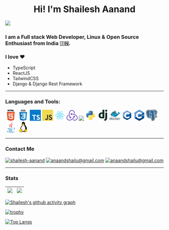 <h1 align="center">Hi! I'm Shailesh Aanand</h1>

![](https://komarev.com/ghpvc/?username=shaileshaanand)

### I am a Full stack Web Developer, Linux & Open Source Enthusiast from India 🇮🇳.

### **I love ❤️**

-   TypeScript
-   ReactJS
-   TailwindCSS
-   Django & Django Rest Framework

---

### **Languages and Tools:**

<p>
<img src="https://raw.githubusercontent.com/github/explore/80688e429a7d4ef2fca1e82350fe8e3517d3494d/topics/html/html.png" height=35>
<img src="https://raw.githubusercontent.com/github/explore/80688e429a7d4ef2fca1e82350fe8e3517d3494d/topics/css/css.png" height=35>
<img src="https://raw.githubusercontent.com/github/explore/80688e429a7d4ef2fca1e82350fe8e3517d3494d/topics/typescript/typescript.png" height=35>
<img src="https://raw.githubusercontent.com/github/explore/80688e429a7d4ef2fca1e82350fe8e3517d3494d/topics/javascript/javascript.png" height=35>
<img src="https://raw.githubusercontent.com/github/explore/80688e429a7d4ef2fca1e82350fe8e3517d3494d/topics/react/react.png" height=35>
<img src="https://raw.githubusercontent.com/devicons/devicon/master/icons/redux/redux-original.svg" height=35>
<img src="https://www.vectorlogo.zone/logos/tailwindcss/tailwindcss-icon.svg" height=35>
<img src="https://raw.githubusercontent.com/devicons/devicon/master/icons/python/python-original.svg" height=35>
<img src="https://raw.githubusercontent.com/devicons/devicon/master/icons/django/django-plain.svg" height=35>
<img src="https://raw.githubusercontent.com/devicons/devicon/master/icons/docker/docker-original-wordmark.svg" height=35>
<img src="https://raw.githubusercontent.com/github/explore/f3e22f0dca2be955676bc70d6214b95b13354ee8/topics/c/c.png" height=35>
<img src="https://raw.githubusercontent.com/devicons/devicon/master/icons/cplusplus/cplusplus-original.svg" height=35>
<img src="https://raw.githubusercontent.com/github/explore/80688e429a7d4ef2fca1e82350fe8e3517d3494d/topics/postgresql/postgresql.png" height=35>
<img src="https://raw.githubusercontent.com/devicons/devicon/master/icons/java/java-original.svg" height=35>
<img src="https://raw.githubusercontent.com/devicons/devicon/master/icons/linux/linux-original.svg" height=35>
</p>

---

### **Contact Me**

<a href="https://linkedin.com/in/shailesh-aanand" target="blank"><img align="center" src="https://raw.githubusercontent.com/rahuldkjain/github-profile-readme-generator/master/src/images/icons/Social/linked-in-alt.svg" alt="shailesh-aanand" height="30" width="65" /></a>
<a href="mailto:anaandshailu@gmail.com" target="blank"><img align="center" src="https://cdn.cdnlogo.com/logos/g/24/gmail-icon.svg" alt="anaandshailu@gmail.com" height="30" width="40" /></a>
<a href="https://t.me/shaileshaanand" target="blank"><img align="center" src="https://cdn.cdnlogo.com/logos/t/37/telegram.svg" alt="anaandshailu@gmail.com" height="43"/></a>

---

### **Stats**

|<img src="https://github-readme-stats.vercel.app/api?username=shaileshaanand&hide_border=true&show_icons=true&theme=radical&text_color=fff&title_color=F58B02&icon_color=F58B02"/>|<img src="https://github-readme-streak-stats.herokuapp.com/?user=shaileshaanand&theme=dark&hide_border=true"/>|
|---|---|

[![Shailesh's github activity graph](https://activity-graph.herokuapp.com/graph?username=shaileshaanand&custom_title=Shailesh%27s%20Activity%20Graph&hide_border=true&theme=github)](https://github.com/shaileshaanand/github-readme-activity-graph)

[![trophy](https://github-profile-trophy.vercel.app/?username=shaileshaanand&theme=radical&column=8)](https://github.com/ryo-ma/github-profile-trophy)


[![Top Langs](https://github-readme-stats.vercel.app/api/top-langs/?username=anuraghazra&layout=compact&langs_count=7&theme=radical&hide=glsl)](https://github.com/anuraghazra/github-readme-stats)
